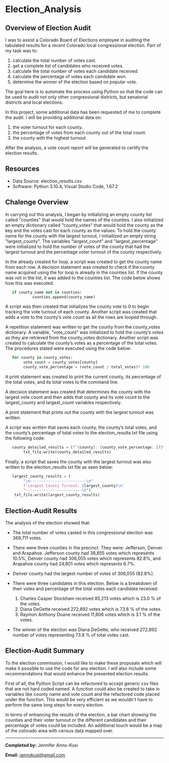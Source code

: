 # Election_Analysis
## Overview of Election Audit 
I was to assist a Colorado Board of Elections employee in auditing the tabulated results for a recent Colorado local congressional election. Part of my task was to: 
1. calculate the total number of votes cast. 
2. get a complete list of candidates who received votes.
3. calculate the total number of votes each candidate received.
4. calculate the percentage of votes each candidate won.
5. determine the winner of the election based on popular vote.

The goal here is to automate the process using Python so that the code can be used to audit not only other congressional districts, but senatorial districts and local elections. 

In this project, some additional data has been requested of me to complete the audit. I will be providing additional data on:
1. the voter turnout for each county. 
2. the percentage of votes from each county out of the total count.
3. the county with the highest turnout.

After the analysis, a vote count report will be generated to certify the election results.

## Resources 
- Data Source: election_results.csv
- Software: Python 3.10.4, Visual Studio Code, 1.67.2

## Chalenge Overview

In carrying out this analysis, I began by initializing an empty county list called "counties" that would hold the names of the counties. I also initialized an empty dictionary called "county_votes" that would hold the county as the key and the votes cast for each county as the values. To hold the county name for the county with the largest turnout, I initiallized an empty string "largest_county". The variables "largest_count" and "largest_percentage" were initialized to hold the number of votes of the county that had the largest turnout and the percentage voter turnout of the county respectively.

In the already created for loop, a script was created to get the county name from each row. A decision statement was created to check if the county name acquired using the for loop is already in the counties list. If the county was not in the list, it was added to the counties list. The code below shows how this was executed.

``` python 
   if county_name not in counties:
            counties.append(county_name)
```
A script was then created that initializes the county vote to 0 to begin tracking the vote turnout of each county. Another script was created that adds a vote to the county’s vote count as all the rows are looped through.

A repetition statement was written to get the county from the county_votes dictionary. A variable, "vote_count" was initialized to hold the county’s votes as they are retrieved from the county_votes dictionary. Another script was created to calculate the county’s votes as a percentage of the total votes. The procedures stated were executed using the code below:


``` python 
   for county in county_votes:
        vote_count = county_votes[county]
        county_vote_percentage = (vote_count / total_votes)* 100
```

A print statement was created to print the current county, its percentage of the total votes, and its total votes to the command line.

A decision statement was created that determines the county with the largest vote count and then adds that county and its vote count to the largest_county and largest_count variables respectively.

A print statement that prints out the county with the largest turnout was written. 

A script was written that saves each county, the county’s total votes, and the county’s percentage of total votes to the election_results.txt file using the following code:

``` python 
   county_detailed_results = (f"{county}: {county_vote_percentage:.1f}%  ({vote_count:,})\n")
        txt_file.write(county_detailed_results)
```

Finally, a script that saves the county with the largest turnout was also written to the election_results.txt file as seen below:

``` python 
   largest_county_results = (
        "\n-------------------------\n"
        f'Largest County Turnout: {largest_county}\n'
        "-------------------------\n")
    txt_file.write(largest_county_results)
```

## Election-Audit Results 
The analysis of the election showed that: 

- The total number of votes casted in this congressional election was 369,711 votes.

- There were three counties in the precinct. They were: Jefferson, Denver and Arapahoe. Jefferson county had 38,855 votes which represents 10.5%,
Denver county had 306,055 votes which represents 82.8%, and Arapahoe county had 24,801 votes which represents 6.7%.

- Denver county had the largest number of votes of 306,055 (82.8%).

- There were three candidates in this election. Below is a breakdown of their votes and percentage of the total votes each candidate received.
  1. Charles Casper Stockham received 85,213 votes which is 23.0 %  of the votes.
  2. Diana DeGette received  272,892 votes which is 73.8 % of the votes.
  3. Raymon Anthony Doane received 11,606 votes which is 3.1 % of the votes.

- The winner of the election was Diana DeGette, who received 272,892 number of votes representing 73.8 % of total votes cast.


## Election-Audit Summary 
To the election commission, I would like to make these proposals which will make it possible to use the code for any election. I will also include some recommendations that would enhance the presented election results.

First of all, the Python Script can be refactored to accept generic csv files that are not hard coded named. A function could also be created to take in variables like county name and vote count and the refactored code placed under the function. This would be very efficient as we wouldn't have to perform the same long steps for every election.

In terms of enhancing the results of the election, a bar chart showing the counties and their voter turnout or the different candidates and their percentage of votes could be included. An additional touch would be a map of the colorado area with census data mapped over.


----

**Completed by:** Jennifer Anno-Kusi

**Email:** jannokusi@gmail.com 
